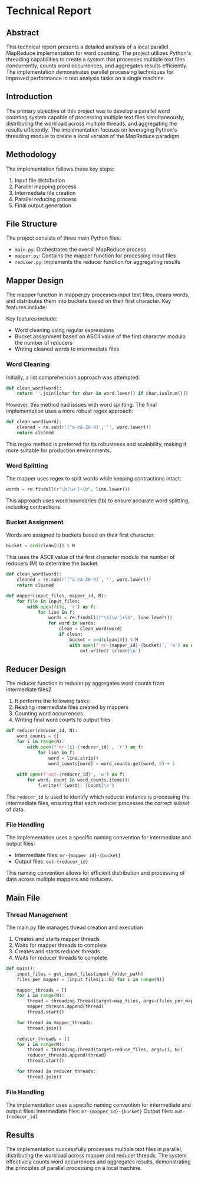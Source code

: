# Technical Report

## Abstract
This technical report presents a detailed analysis of a local parallel MapReduce implementation for word counting. The project utilizes Python's threading capabilities to create a system that processes multiple text files concurrently, counts word occurrences, and aggregates results efficiently. The implementation demonstrates parallel processing techniques for improved performance in text analysis tasks on a single machine.

## Introduction
The primary objective of this project was to develop a parallel word counting system capable of processing multiple text files simultaneously, distributing the workload across multiple threads, and aggregating the results efficiently. The implementation focuses on leveraging Python's threading module to create a local version of the MapReduce paradigm.

## Methodology
The implementation follows these key steps:
1. Input file distribution
2. Parallel mapping process
3. Intermediate file creation
4. Parallel reducing process
5. Final output generation

## File Structure

The project consists of three main Python files:
- `main.py`: Orchestrates the overall MapReduce process
- `mapper.py`: Contains the mapper function for processing input files
- `reducer.py`: Implements the reducer function for aggregating results

## Mapper Design
The mapper function in mapper.py processes input text files, cleans words, and distributes them into buckets based on their first character. Key features include:

Key features include:
- Word cleaning using regular expressions
- Bucket assignment based on ASCII value of the first character modulo the number of reducers
- Writing cleaned words to intermediate files


### Word Cleaning
Initially, a list comprehension approach was attempted:

```python
def clean_word(word):
    return ''.join([char for char in word.lower() if char.isalnum()])
```
However, this method had issues with word splitting. The final implementation uses a more robust regex approach:

```python
def clean_word(word):
    cleaned = re.sub(r'[^a-zA-Z0-9]', '', word.lower())
    return cleaned
```
This regex method is preferred for its robustness and scalability, making it more suitable for production environments.

### Word Splitting
The mapper uses regex to split words while keeping contractions intact:

```python
words = re.findall(r"\b[\w']+\b", line.lower())
```
This approach uses word boundaries (\b) to ensure accurate word splitting, including contractions.

### Bucket Assignment
Words are assigned to buckets based on their first character:
```python
bucket = ord(clean[0]) % M
```

This uses the ASCII value of the first character modulo the number of reducers (M) to determine the bucket.


```python
def clean_word(word):
    cleaned = re.sub(r'[^a-zA-Z0-9]', '', word.lower())
    return cleaned

def mapper(input_files, mapper_id, M):
    for file in input_files:
        with open(file, 'r') as f:
            for line in f:
                words = re.findall(r"\b[\w']+\b", line.lower())
                for word in words:
                    clean = clean_word(word)
                    if clean:
                        bucket = ord(clean[0]) % M
                        with open(f'mr-{mapper_id}-{bucket}', 'a') as out:
                            out.write(f'{clean}\n')
```

## Reducer Design
The reducer function in reducer.py aggregates word counts from intermediate files2
1. It performs the following tasks:
2. Reading intermediate files created by mappers
3. Counting word occurrences
4. Writing final word counts to output files

```python
def reducer(reducer_id, N):
    word_counts = {}
    for i in range(N):
        with open(f'mr-{i}-{reducer_id}', 'r') as f:
            for line in f:
                word = line.strip()
                word_counts[word] = word_counts.get(word, 0) + 1
    
    with open(f'out-{reducer_id}', 'w') as f:
        for word, count in word_counts.items():
            f.write(f'{word}: {count}\n')
```
The `reducer_id` is used to identify which reducer instance is processing the intermediate files, ensuring that each reducer processes the correct subset of data.

### File Handling
The implementation uses a specific naming convention for intermediate and output files:
- Intermediate files: `mr-{mapper_id}-{bucket}`
- Output files: `out-{reducer_id}`

This naming convention allows for efficient distribution and processing of data across multiple mappers and reducers.

## Main File



### Thread Management
The main.py file manages thread creation and execution
1. Creates and starts mapper threads
2. Waits for mapper threads to complete
3. Creates and starts reducer threads
4. Waits for reducer threads to complete

```python
def main():
    input_files = get_input_files(input_folder_path)
    files_per_mapper = [input_files[i::N] for i in range(N)]

    mapper_threads = []
    for i in range(N):
        thread = threading.Thread(target=map_files, args=(files_per_mapper[i], i, M))
        mapper_threads.append(thread)
        thread.start()

    for thread in mapper_threads:
        thread.join()

    reducer_threads = []
    for i in range(M):
        thread = threading.Thread(target=reduce_files, args=(i, N))
        reducer_threads.append(thread)
        thread.start()

    for thread in reducer_threads:
        thread.join()
```

### File Handling
The implementation uses a specific naming convention for intermediate and output files:
Intermediate files: `mr-{mapper_id}-{bucket}` Output files: `out-{reducer_id}`

## Results
The implementation successfully processes multiple text files in parallel, distributing the workload across mapper and reducer threads. The system effectively counts word occurrences and aggregates results, demonstrating the principles of parallel processing on a local machine.

